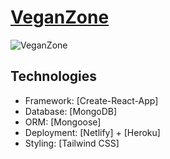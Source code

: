 # [VeganZone](https://veganzone.netlify.app/)
![VeganZone](https://www.darwinbalino.com/_next/image?url=%2F_next%2Fstatic%2Fimage%2Fpublic%2Fsocial.04a11d320a74b319193f3f14ffca7749.png&w=828&q=75)
## Technologies
- Framework: [Create-React-App] 
- Database: [MongoDB]
- ORM: [Mongoose]
- Deployment: [Netlify] + [Heroku]
- Styling: [Tailwind CSS]


